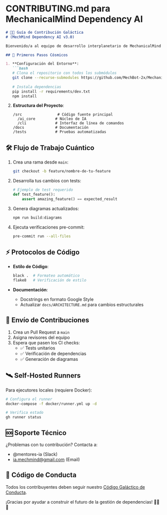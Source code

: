 # CONTRIBUTING.md para MechanicalMind Dependency AI

```markdown
# 🤖🚀 Guía de Contribución Galáctica 
# (MechMind Dependency AI v3.0)

Bienvenido/a al equipo de desarrollo interplanetario de MechanicalMind! Este documento explica cómo contribuir a nuestro sistema de gestión de dependencias con IA.

## 🌌 Primeros Pasos Cósmicos

1. **Configuración del Entorno**:
   ```bash
   # Clona el repositorio con todos los submódulos
   git clone --recurse-submodules https://github.com/MechBot-2x/MechanicalMind-Dependency-AI.git
   
   # Instala dependencias
   pip install -r requirements/dev.txt
   npm install
   ```

2. **Estructura del Proyecto**:
   ```
   /src                # Código fuente principal
     /ai_core         # Núcleo de IA
     /cli             # Interfaz de línea de comandos
   /docs              # Documentación
   /tests             # Pruebas automatizadas
   ```

## 🛠️ Flujo de Trabajo Cuántico

1. Crea una rama desde `main`:
   ```bash
   git checkout -b feature/nombre-de-tu-feature
   ```

2. Desarrolla tus cambios con tests:
   ```python
   # Ejemplo de test requerido
   def test_feature():
       assert amazing_feature() == expected_result
   ```

3. Genera diagramas actualizados:
   ```bash
   npm run build:diagrams
   ```

4. Ejecuta verificaciones pre-commit:
   ```bash
   pre-commit run --all-files
   ```

## ⚡ Protocolos de Código

- **Estilo de Código**: 
  ```bash
  black .  # Formateo automático
  flake8   # Verificación de estilo
  ```

- **Documentación**:
  - Docstrings en formato Google Style
  - Actualizar `docs/ARCHITECTURE.md` para cambios estructurales

## 🚀 Envío de Contribuciones

1. Crea un Pull Request a `main`
2. Asigna revisores del equipo
3. Espera que pasen los CI checks:
   - ✅ Tests unitarios
   - ✅ Verificación de dependencias
   - ✅ Generación de diagramas

## 🛰️ Self-Hosted Runners

Para ejecutores locales (requiere Docker):
```bash
# Configura el runner
docker-compose -f docker/runner.yml up -d

# Verifica estado
gh runner status
```

## 🆘 Soporte Técnico

¿Problemas con tu contribución? Contacta a:
- @mentores-ia (Slack)
- ia.mechmind@gmail.com (Email)

## 📜 Código de Conducta

Todos los contribuyentes deben seguir nuestro [Código Galáctico de Conducta](CODE_OF_CONDUCT.md).

¡Gracias por ayudar a construir el futuro de la gestión de dependencias! 🚀🤖💙
